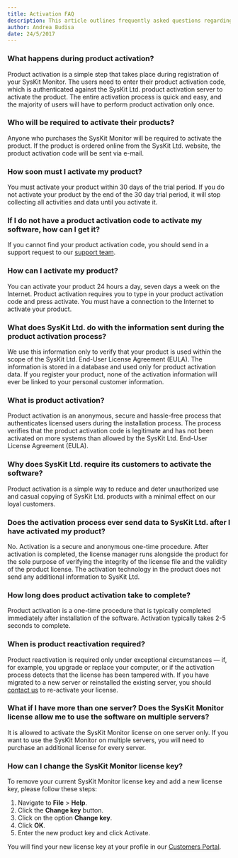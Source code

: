 ```yaml
---
title: Activation FAQ
description: This article outlines frequently asked questions regarding the SysKit Monitor activation.
author: Andrea Budisa
date: 24/5/2017
---
```

### What happens during product activation?
Product activation is a simple step that takes place during registration of your SysKit Monitor. The users need to enter their product activation code, which is authenticated against the SysKit Ltd. product activation server to activate the product. The entire activation process is quick and easy, and the majority of users will have to perform product activation only once.

### Who will be required to activate their products?
Anyone who purchases the SysKit Monitor will be required to activate the product. If the product is ordered online from the SysKit Ltd. website, the product activation code will be sent via e-mail.

### How soon must I activate my product?
You must activate your product within 30 days of the trial period.
If you do not activate your product by the end of the 30 day trial period, it will stop collecting all activities and data until you activate it.

### If I do not have a product activation code to activate my software, how can I get it?
If you cannot find your product activation code, you should send in a support request to our [support team](https://www.syskit.com/company/contact-us).

### How can I activate my product?
You can activate your product 24 hours a day, seven days a week on the Internet. Product activation requires you to type in your product activation code and press activate. You must have a connection to the Internet to activate your product.

### What does SysKit Ltd. do with the information sent during the product activation process?
We use this information only to verify that your product is used within the scope of the SysKit Ltd. End-User License Agreement (EULA). The information is stored in a database and used only for product activation data. If you register your product, none of the activation information will ever be linked to your personal customer information.

### What is product activation?
Product activation is an anonymous, secure and hassle-free process that authenticates licensed users during the installation process. The process verifies that the product activation code is legitimate and has not been activated on more systems than allowed by the SysKit Ltd. End-User License Agreement (EULA).

### Why does SysKit Ltd. require its customers to activate the software?
Product activation is a simple way to reduce and deter unauthorized use and casual copying of SysKit Ltd. products with a minimal effect on our loyal customers.

### Does the activation process ever send data to SysKit Ltd. after I have activated my product?
No. Activation is a secure and anonymous one-time procedure. After activation is completed, the license manager runs alongside the product for the sole purpose of verifying the integrity of the license file and the validity of the product license. The activation technology in the product does not send any additional information to SysKit Ltd.

### How long does product activation take to complete?
Product activation is a one-time procedure that is typically completed immediately after installation of the software. Activation typically takes 2-5 seconds to complete.

### When is product reactivation required?
Product reactivation is required only under exceptional circumstances — if, for example, you upgrade or replace your computer, or if the activation process detects that the license has been tampered with. If you have migrated to a new server or reinstalled the existing server, you should [contact us](https://www.syskit.com/company/contact-us) to re-activate your license.

### What if I have more than one server? Does the SysKit Monitor license allow me to use the software on multiple servers?
It is allowed to activate the SysKit Monitor license on one server only. If you want to use the SysKit Monitor on multiple servers, you will need to purchase an additional license for every server.

### How can I change the SysKit Monitor license key?
To remove your current SysKit Monitor license key and add a new license key, please follow these steps:
1. Navigate to __File__ > __Help__.
2. Click the __Change key__ button.
3. Click on the option __Change key__.
4. Click __OK__.
5. Enter the new product key and click Activate.

You will find your new license key at your profile in our [Customers Portal](https://my.syskit.com).
